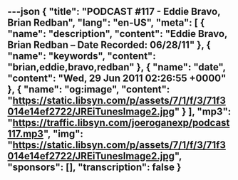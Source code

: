 ---json
{
  "title": "PODCAST #117 - Eddie Bravo, Brian Redban",
  "lang": "en-US",
  "meta": [
    {
      "name": "description",
      "content": "Eddie Bravo, Brian Redban – Date Recorded: 06/28/11"
    },
    {
      "name": "keywords",
      "content": "brian,eddie,bravo,redban"
    },
    {
      "name": "date",
      "content": "Wed, 29 Jun 2011 02:26:55 +0000"
    },
    {
      "name": "og:image",
      "content": "https://static.libsyn.com/p/assets/7/1/f/3/71f3014e14ef2722/JREiTunesImage2.jpg"
    }
  ],
  "mp3": "https://traffic.libsyn.com/joeroganexp/podcast117.mp3",
  "img": "https://static.libsyn.com/p/assets/7/1/f/3/71f3014e14ef2722/JREiTunesImage2.jpg",
  "sponsors": [],
  "transcription": false
}
---
<episode-header />

<timemark seconds="0" />

<transcribe-call-to-action />

<episode-footer />